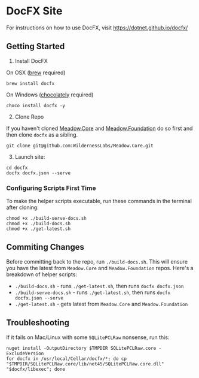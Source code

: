 
# DocFX Site

For instructions on how to use DocFX, visit https://dotnet.github.io/docfx/

## Getting Started

1. Install DocFX
  
  On OSX ([brew](https://brew.sh/) required)
  ```
  brew install docfx
  ```
  On Windows ([chocolately](https://chocolatey.org/docs/installation) required)
  ```
  choco install docfx -y
  ```

2. Clone Repo  

If you haven't cloned [Meadow.Core](https://github.com/WildernessLabs/Meadow.Core) and [Meadow.Foundation](https://github.com/WildernessLabs/Meadow.Foundation) do so first and then clone `docfx` as a sibling. 

  ```
  git clone git@github.com:WildernessLabs/Meadow.Core.git
  ```

3. Launch site:
  
  ```
  cd docfx
  docfx docfx.json --serve
  ```

### Configuring Scripts First Time

To make the helper scripts executable, run these commands in the terminal after cloning:

```
chmod +x ./build-serve-docs.sh
chmod +x ./build-docs.sh
chmod +x ./get-latest.sh
```

## Commiting Changes

Before committing back to the repo, run `./build-docs.sh`. This will ensure you have the latest from  `Meadow.Core` and `Meadow.Foundation` repos.  Here's a breakdown of helper scripts:  
- `./build-docs.sh` - runs `./get-latest.sh`, then runs `docfx docfx.json`       
- `./build-serve-docs.sh` - runs `./get-latest.sh`, then runs `docfx docfx.json --serve`  
- `./get-latest.sh` - gets latest from `Meadow.Core` and `Meadow.Foundation`

## Troubleshooting

If it fails on Mac/Linux with some `SQLitePCLRaw` nonsense, run this:

```
nuget install -OutputDirectory $TMPDIR SQLitePCLRaw.core -ExcludeVersion
for docfx in /usr/local/Cellar/docfx/*; do cp "$TMPDIR/SQLitePCLRaw.core/lib/net45/SQLitePCLRaw.core.dll" "$docfx/libexec"; done
```